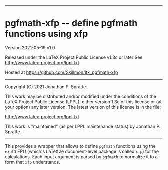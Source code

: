 -------------------------------------------------------------------------------
# pgfmath-xfp -- define pgfmath functions using xfp

Version 2021-05-19 v1.0

Released under the LaTeX Project Public License v1.3c or later
See http://www.latex-project.org/lppl.txt

Hosted at https://github.com/Skillmon/ltx_pgfmath-xfp

-------------------------------------------------------------------------------

Copyright (C) 2021 Jonathan P. Spratte

This  work may be  distributed and/or  modified under  the conditions  of the
LaTeX Project Public License (LPPL),  either version 1.3c  of this license or
(at your option) any later version.  The latest version of this license is in
the file:

  http://www.latex-project.org/lppl.txt

This work is "maintained" (as per LPPL maintenance status) by
  Jonathan P. Spratte.

-------------------------------------------------------------------------------

This provides a wrapper that allows to define `pgfmath` functions using the
`expl3` FPU (which's LaTeX2e document-level package is called `xfp`) for the
calculations. Each input argument is parsed by `pgfmath` to normalize it to a
form that `xfp` understands.

